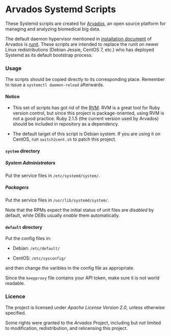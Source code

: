 # Arvados Systemd Scripts

These Systemd scripts are created for [Arvados](https://github.com/curoverse/arvados), an open source platform for managing and analyzing biomedical big data.

The default daemon hypervisor mentioned in [installation document](http://doc.arvados.org/install/index.html) of Arvados is [runit](http://smarden.org/runit/). These scripts are intended to replace the runit on newer Linux redistributions (Debian Jessie, CentOS 7, etc.) who has deployed Systemd as its default bootstrap process.

### Usage

The scripts should be copied directly to its corresponding place.
Remember to issue a ```systemctl daemon-reload``` afterwards.

#### Notice

* This set of scripts has got rid of the [RVM](https://rvm.io/). RVM is a great tool for Ruby version control, but since this project is package-oriented, using RVM is not a good practice. Ruby 2.1.5 (the current version used by Arvados) should be included in repository as a dependency.

* The default target of this script is Debian system. If you are using it on CentOS, run ```switch2cent.sh``` to patch this project.

#### ```system``` directory

##### System Administrators

Put the service files in ```/etc/systemd/system/```.

##### Packagers

Put the service files in ```/usr/lib/systemd/system/```.

Note that the RPMs expect the initial status of unit files are _disabled_ by default, while DEBs usually _enable_ them automatically.

#### ```default``` directory

Put the config files in:

* Debian: ```/etc/default/```

* CentOS: ```/etc/sysconfig/```

and then change the varibles in the config file as appropriate.

Since the ```keepproxy``` file contains your API token, make sure it is not world readable.

### Licence

The project is licensed under _Apache License Version 2.0_, unless otherwise specified.

Some rights were granted to the _Arvados_ Project, including but not limited to modification, redistribution, and relicensing this project.
